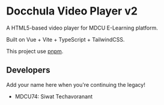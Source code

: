 # Docchula Video Player v2

A HTML5-based video player for MDCU E-Learning platform.

Built on Vue + Vite + TypeScript + TailwindCSS.

This project use [pnpm](https://pnpm.io).

## Developers

Add your name here when you're continuing the legacy!

- MDCU74: Siwat Techavoranant
